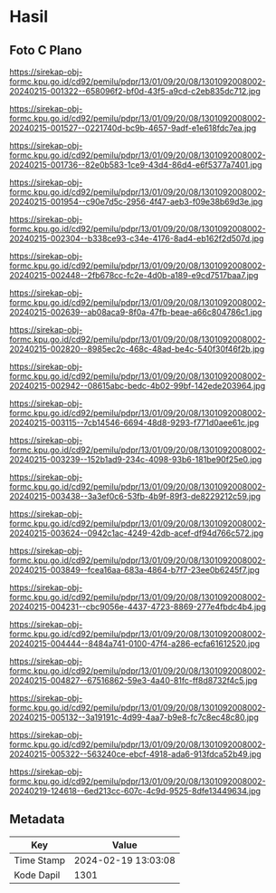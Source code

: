 # Hasil

## Foto C Plano

https://sirekap-obj-formc.kpu.go.id/cd92/pemilu/pdpr/13/01/09/20/08/1301092008002-20240215-001322--658096f2-bf0d-43f5-a9cd-c2eb835dc712.jpg

https://sirekap-obj-formc.kpu.go.id/cd92/pemilu/pdpr/13/01/09/20/08/1301092008002-20240215-001527--0221740d-bc9b-4657-9adf-e1e618fdc7ea.jpg

https://sirekap-obj-formc.kpu.go.id/cd92/pemilu/pdpr/13/01/09/20/08/1301092008002-20240215-001736--82e0b583-1ce9-43d4-86d4-e6f5377a7401.jpg

https://sirekap-obj-formc.kpu.go.id/cd92/pemilu/pdpr/13/01/09/20/08/1301092008002-20240215-001954--c90e7d5c-2956-4f47-aeb3-f09e38b69d3e.jpg

https://sirekap-obj-formc.kpu.go.id/cd92/pemilu/pdpr/13/01/09/20/08/1301092008002-20240215-002304--b338ce93-c34e-4176-8ad4-eb162f2d507d.jpg

https://sirekap-obj-formc.kpu.go.id/cd92/pemilu/pdpr/13/01/09/20/08/1301092008002-20240215-002448--2fb678cc-fc2e-4d0b-a189-e9cd7517baa7.jpg

https://sirekap-obj-formc.kpu.go.id/cd92/pemilu/pdpr/13/01/09/20/08/1301092008002-20240215-002639--ab08aca9-8f0a-47fb-beae-a66c804786c1.jpg

https://sirekap-obj-formc.kpu.go.id/cd92/pemilu/pdpr/13/01/09/20/08/1301092008002-20240215-002820--8985ec2c-468c-48ad-be4c-540f30f46f2b.jpg

https://sirekap-obj-formc.kpu.go.id/cd92/pemilu/pdpr/13/01/09/20/08/1301092008002-20240215-002942--08615abc-bedc-4b02-99bf-142ede203964.jpg

https://sirekap-obj-formc.kpu.go.id/cd92/pemilu/pdpr/13/01/09/20/08/1301092008002-20240215-003115--7cb14546-6694-48d8-9293-f771d0aee61c.jpg

https://sirekap-obj-formc.kpu.go.id/cd92/pemilu/pdpr/13/01/09/20/08/1301092008002-20240215-003239--152b1ad9-234c-4098-93b6-181be90f25e0.jpg

https://sirekap-obj-formc.kpu.go.id/cd92/pemilu/pdpr/13/01/09/20/08/1301092008002-20240215-003438--3a3ef0c6-53fb-4b9f-89f3-de8229212c59.jpg

https://sirekap-obj-formc.kpu.go.id/cd92/pemilu/pdpr/13/01/09/20/08/1301092008002-20240215-003624--0942c1ac-4249-42db-acef-df94d766c572.jpg

https://sirekap-obj-formc.kpu.go.id/cd92/pemilu/pdpr/13/01/09/20/08/1301092008002-20240215-003849--fcea16aa-683a-4864-b7f7-23ee0b6245f7.jpg

https://sirekap-obj-formc.kpu.go.id/cd92/pemilu/pdpr/13/01/09/20/08/1301092008002-20240215-004231--cbc9056e-4437-4723-8869-277e4fbdc4b4.jpg

https://sirekap-obj-formc.kpu.go.id/cd92/pemilu/pdpr/13/01/09/20/08/1301092008002-20240215-004444--8484a741-0100-47f4-a286-ecfa61612520.jpg

https://sirekap-obj-formc.kpu.go.id/cd92/pemilu/pdpr/13/01/09/20/08/1301092008002-20240215-004827--67516862-59e3-4a40-81fc-ff8d8732f4c5.jpg

https://sirekap-obj-formc.kpu.go.id/cd92/pemilu/pdpr/13/01/09/20/08/1301092008002-20240215-005132--3a19191c-4d99-4aa7-b9e8-fc7c8ec48c80.jpg

https://sirekap-obj-formc.kpu.go.id/cd92/pemilu/pdpr/13/01/09/20/08/1301092008002-20240215-005322--563240ce-ebcf-4918-ada6-913fdca52b49.jpg

https://sirekap-obj-formc.kpu.go.id/cd92/pemilu/pdpr/13/01/09/20/08/1301092008002-20240219-124618--6ed213cc-607c-4c9d-9525-8dfe13449634.jpg


## Metadata

| Key        | Value               |
| ---------- | ------------------- |
| Time Stamp | 2024-02-19 13:03:08 |
| Kode Dapil | 1301                |



